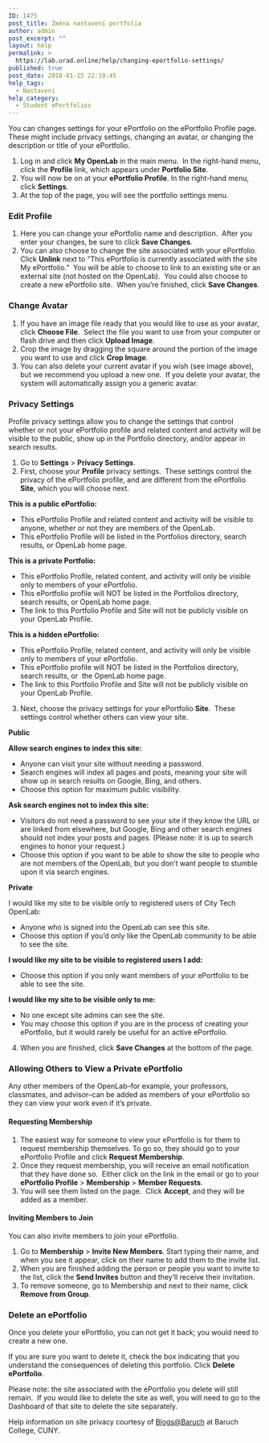 ```yaml
---
ID: 1475
post_title: Změna nastavení portfolia
author: admin
post_excerpt: ""
layout: help
permalink: >
  https://lab.urad.online/help/changing-eportfolio-settings/
published: true
post_date: 2018-01-15 22:19:45
help_tags:
  - Nastavení
help_category:
  - Student ePortfolios
---
```

You can changes settings for your ePortfolio on the ePortfolio Profile page.  These might include privacy settings, changing an avatar, or changing the description or title of your ePortfolio.
<ol>
 	<li>Log in and click <strong>My OpenLab</strong> in the main menu.  In the right-hand menu, click the <strong>Profile</strong> link, which appears under <strong>Portfolio Site</strong>.</li>
 	<li>You will now be on at your <strong>ePortfolio Profile</strong>. In the right-hand menu, click <strong>Settings</strong>.</li>
 	<li>At the top of the page, you will see the portfolio settings menu.</li>
</ol>
<h3><strong>Edit Profile</strong></h3>
<ol>
 	<li>Here you can change your ePortfolio name and description.  After you enter your changes, be sure to click <strong>Save Changes</strong>.</li>
 	<li>You can also choose to change the site associated with your ePortfolio. Click <strong>Unlink</strong> next to “This ePortfolio is currently associated with the site My ePortfolio.”  You will be able to choose to link to an existing site or an external site (not hosted on the OpenLab).  You could also choose to create a new ePortfolio site.  When you’re finished, click <strong>Save Changes</strong>.</li>
</ol>
<h3><strong>Change Avatar</strong></h3>
<ol>
 	<li>If you have an image file ready that you would like to use as your avatar, click <strong>Choose File</strong>.  Select the file you want to use from your computer or flash drive and then click <strong>Upload Image</strong>.</li>
 	<li>Crop the image by dragging the square around the portion of the image you want to use and click <strong>Crop Image</strong>.</li>
 	<li>You can also delete your current avatar if you wish (see image above), but we recommend you upload a new one.  If you delete your avatar, the system will automatically assign you a generic avatar.</li>
</ol>
<h3><strong>Privacy Settings</strong></h3>
Profile privacy settings allow you to change the settings that control whether or not your ePortfolio profile and related content and activity will be visible to the public, show up in the Portfolio directory, and/or appear in search results.
<ol>
 	<li>Go to <strong>Settings</strong> &gt; <strong>Privacy Settings</strong>.</li>
 	<li>First, choose your <strong>Profile</strong> privacy settings.  These settings control the privacy of the ePortfolio profile, and are different from the ePortfolio <strong>Site</strong>, which you will choose next.</li>
</ol>
<strong>This is a public ePortfolio:</strong>
<ul>
 	<li>This ePortfolio Profile and related content and activity will be visible to anyone, whether or not they are members of the OpenLab.</li>
 	<li>This ePortfolio Profile will be listed in the Portfolios directory, search results, or OpenLab home page.</li>
</ul>
<strong>This is a private Portfolio:</strong>
<ul>
 	<li>This ePortfolio Profile, related content, and activity will only be visible only to members of your ePortfolio.</li>
 	<li>This ePortfolio profile will NOT be listed in the Portfolios directory, search results, or OpenLab home page.</li>
 	<li>The link to this Portfolio Profile and Site will not be publicly visible on your OpenLab Profile.</li>
</ul>
<strong>This is a hidden ePortfolio:</strong>
<ul>
 	<li>This ePortfolio Profile, related content, and activity will only be visible only to members of your ePortfolio.</li>
 	<li>This ePortfolio profile will NOT be listed in the Portfolios directory, search results, or  the OpenLab home page.</li>
 	<li>The link to this Portfolio Profile and Site will not be publicly visible on your OpenLab Profile.</li>
</ul>
<ol start="3">
 	<li>Next, choose the privacy settings for your ePortfolio <strong>Site</strong>.  These settings control whether others can view your site.</li>
</ol>
<strong>Public</strong>

<strong>Allow search engines to index this site:</strong>
<ul>
 	<li>Anyone can visit your site without needing a password.</li>
 	<li>Search engines will index all pages and posts, meaning your site will show up in search results on Google, Bing, and others.</li>
 	<li>Choose this option for maximum public visibility.</li>
</ul>
<strong>Ask search engines not to index this site:</strong>
<ul>
 	<li>Visitors do not need a password to see your site if they know the URL or are linked from elsewhere, but Google, Bing and other search engines should not index your posts and pages. (Please note: it is up to search engines to honor your request.)</li>
 	<li>Choose this option if you want to be able to show the site to people who are not members of the OpenLab, but you don’t want people to stumble upon it via search engines.</li>
</ul>
<strong>Private</strong>

I would like my site to be visible only to registered users of City Tech OpenLab:
<ul>
 	<li>Anyone who is signed into the OpenLab can see this site.</li>
 	<li>Choose this option if you’d only like the OpenLab community to be able to see the site.</li>
</ul>
<strong>I would like my site to be visible to registered users I add:</strong>
<ul>
 	<li>Choose this option if you only want members of your ePortfolio to be able to see the site.</li>
</ul>
<strong>I would like my site to be visible only to me:</strong>
<ul>
 	<li>No one except site admins can see the site.</li>
 	<li>You may choose this option if you are in the process of creating your ePortfolio, but it would rarely be useful for an active ePortfolio.</li>
</ul>
<ol start="4">
 	<li>When you are finished, click <strong>Save Changes</strong> at the bottom of the page.</li>
</ol>
<h3><strong>Allowing Others to View a Private ePortfolio</strong></h3>
Any other members of the OpenLab–for example, your professors, classmates, and advisor–can be added as members of your ePortfolio so they can view your work even if it’s private.
<h4>Requesting Membership</h4>
<ol>
 	<li>The easiest way for someone to view your ePortfolio is for them to request membership themselves. To go so, they should go to your ePortfolio Profile and click <strong>Request Membership</strong>.</li>
 	<li>Once they request membership, you will receive an email notification that they have done so.  Either click on the link in the email or go to your <strong>ePortfolio Profile</strong> &gt; <strong>Membership</strong> &gt; <strong>Member Requests</strong>.</li>
 	<li>You will see them listed on the page.  Click <strong>Accept</strong>, and they will be added as a member.</li>
</ol>
<h4>Inviting Members to Join</h4>
You can also invite members to join your ePortfolio.
<ol>
 	<li>Go to <strong>Membership</strong> &gt; <strong>Invite New Members</strong>. Start typing their name, and when you see it appear, click on their name to add them to the invite list.</li>
 	<li>When you are finished adding the person or people you want to invite to the list, click the <strong>Send Invites</strong> button and they’ll receive their invitation.</li>
 	<li>To remove someone, go to Membership and next to their name, click <strong>Remove from Group</strong>.</li>
</ol>
<h3><strong>Delete an ePortfolio</strong></h3>
Once you delete your ePortfolio, you can not get it back; you would need to create a new one.

If you are sure you want to delete it, check the box indicating that you understand the consequences of deleting this portfolio. Click <strong>Delete ePortfolio</strong>.

Please note: the site associated with the ePortfolio you delete will still remain.  If you would like to delete the site as well, you will need to go to the Dashboard of that site to delete the site separately.

Help information on site privacy courtesy of <a href="http://blsciblogs.baruch.cuny.edu">Blogs@Baruch</a> at Baruch College, CUNY.
